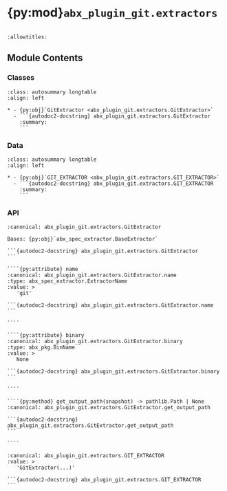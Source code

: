 # {py:mod}`abx_plugin_git.extractors`

```{py:module} abx_plugin_git.extractors
```

```{autodoc2-docstring} abx_plugin_git.extractors
:allowtitles:
```

## Module Contents

### Classes

````{list-table}
:class: autosummary longtable
:align: left

* - {py:obj}`GitExtractor <abx_plugin_git.extractors.GitExtractor>`
  - ```{autodoc2-docstring} abx_plugin_git.extractors.GitExtractor
    :summary:
    ```
````

### Data

````{list-table}
:class: autosummary longtable
:align: left

* - {py:obj}`GIT_EXTRACTOR <abx_plugin_git.extractors.GIT_EXTRACTOR>`
  - ```{autodoc2-docstring} abx_plugin_git.extractors.GIT_EXTRACTOR
    :summary:
    ```
````

### API

`````{py:class} GitExtractor
:canonical: abx_plugin_git.extractors.GitExtractor

Bases: {py:obj}`abx_spec_extractor.BaseExtractor`

```{autodoc2-docstring} abx_plugin_git.extractors.GitExtractor
```

````{py:attribute} name
:canonical: abx_plugin_git.extractors.GitExtractor.name
:type: abx_spec_extractor.ExtractorName
:value: >
   'git'

```{autodoc2-docstring} abx_plugin_git.extractors.GitExtractor.name
```

````

````{py:attribute} binary
:canonical: abx_plugin_git.extractors.GitExtractor.binary
:type: abx_pkg.BinName
:value: >
   None

```{autodoc2-docstring} abx_plugin_git.extractors.GitExtractor.binary
```

````

````{py:method} get_output_path(snapshot) -> pathlib.Path | None
:canonical: abx_plugin_git.extractors.GitExtractor.get_output_path

```{autodoc2-docstring} abx_plugin_git.extractors.GitExtractor.get_output_path
```

````

`````

````{py:data} GIT_EXTRACTOR
:canonical: abx_plugin_git.extractors.GIT_EXTRACTOR
:value: >
   'GitExtractor(...)'

```{autodoc2-docstring} abx_plugin_git.extractors.GIT_EXTRACTOR
```

````
